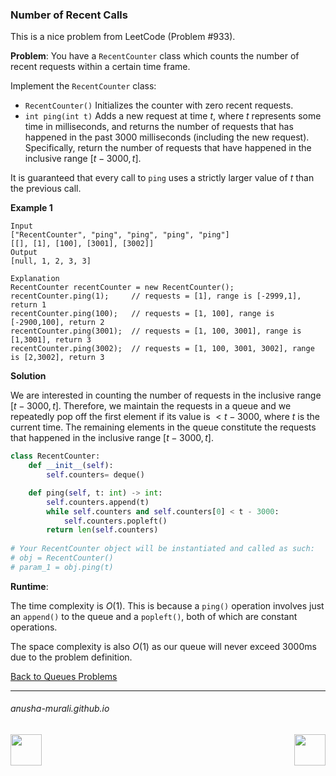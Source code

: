 ### Number of Recent Calls

This is a nice problem from LeetCode (Problem #933). 

**Problem**: You have a `RecentCounter` class which counts the number of recent requests within a certain time frame.

Implement the `RecentCounter` class:

* `RecentCounter()` Initializes the counter with zero recent requests.
* `int ping(int t)` Adds a new request at time $t$, where $t$ represents some time in milliseconds, and returns the number of requests that has happened in the past 3000 milliseconds (including the new request). Specifically, return the number of requests that have happened in the inclusive range [$t - 3000, t$].
  
It is guaranteed that every call to `ping` uses a strictly larger value of $t$ than the previous call.


**Example 1**

```
Input
["RecentCounter", "ping", "ping", "ping", "ping"]
[[], [1], [100], [3001], [3002]]
Output
[null, 1, 2, 3, 3]

Explanation
RecentCounter recentCounter = new RecentCounter();
recentCounter.ping(1);     // requests = [1], range is [-2999,1], return 1
recentCounter.ping(100);   // requests = [1, 100], range is [-2900,100], return 2
recentCounter.ping(3001);  // requests = [1, 100, 3001], range is [1,3001], return 3
recentCounter.ping(3002);  // requests = [1, 100, 3001, 3002], range is [2,3002], return 3
```

**Solution**

We are interested in counting the number of requests in the inclusive range [$t - 3000, t$]. Therefore, we maintain the requests in a queue and we repeatedly pop off the first element if its value is $< t - 3000$, where $t$ is the current time. The remaining elements in the queue constitute the requests that happened in the inclusive range [$t - 3000, t$].

```python
class RecentCounter:
    def __init__(self):
        self.counters= deque() 

    def ping(self, t: int) -> int:
        self.counters.append(t) 
        while self.counters and self.counters[0] < t - 3000:  
            self.counters.popleft() 
        return len(self.counters) 
        
# Your RecentCounter object will be instantiated and called as such:
# obj = RecentCounter()
# param_1 = obj.ping(t)
```


**Runtime**: 

The time complexity is $O(1)$. This is because a `ping()` operation involves just an `append()`  to the queue and a `popleft()`, both of which are constant operations.

The space complexity is also $O(1)$ as our queue will never exceed 3000ms due to the problem definition.

[Back to Queues Problems](./problems.md)

* * *
###### anusha-murali.github.io

<img src="https://github.com/anusha-murali/anusha-murali.github.io/assets/111596338/639243aa-2857-4595-a65a-7852762bb002" width="50" height="50" align="left">

[<img src="https://github.com/user-attachments/assets/989cfb30-4fb8-40f8-a812-8a054869aa32" width="50" height="50" align="right">](../index.md)
